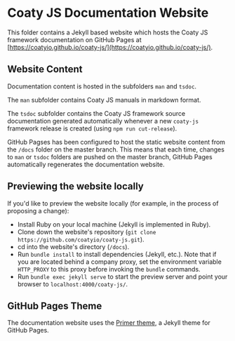 # Coaty JS Documentation Website

This folder contains a Jekyll based website which hosts the Coaty JS
framework documentation on GitHub Pages at
[https://coatyio.github.io/coaty-js/](https://coatyio.github.io/coaty-js/).

## Website Content

Documentation content is hosted in the subfolders `man` and `tsdoc`.

The `man` subfolder contains Coaty JS manuals in markdown format.

The `tsdoc` subfolder contains the Coaty JS framework source documentation
generated automatically whenever a new `coaty-js` framework release is created
(using `npm run cut-release`).

GitHub Pagses has been configured to host the static website content from
the `/docs` folder on the master branch. This means that each time, changes
to `man` or `tsdoc` folders are pushed on the master branch, GitHub Pages
automatically regenerates the documentation website.

## Previewing the website locally

If you'd like to preview the website locally (for example, in the process of
proposing a change):

* Install Ruby on your local machine (Jekyll is implemented in Ruby).
* Clone down the website's repository (`git clone https://github.com/coatyio/coaty-js.git`).
* cd into the website's directory (`/docs`).
* Run `bundle install` to install dependencies (Jekyll, etc.). Note that if you
  are located behind a company proxy, set the environment variable `HTTP_PROXY` to
  this proxy before invoking the `bundle` commands.
* Run `bundle exec jekyll serve` to start the preview server and point your
  browser to `localhost:4000/coaty-js/`.

## GitHub Pages Theme

The documentation website uses the [Primer theme](https://github.com/pages-themes/primer),
a Jekyll theme for GitHub Pages.
